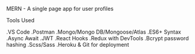 MERN - A single page app for user profiles

Tools Used

.VS Code
.Postman
.Mongo/Mongo DB/Mongoose/Atlas
.ES6+ Syntax
.Async Await
.JWT
.React Hooks
.Redux with DevTools
.Bcrypt password hashing
.Scss/Sass
.Heroku & Git for deployment
